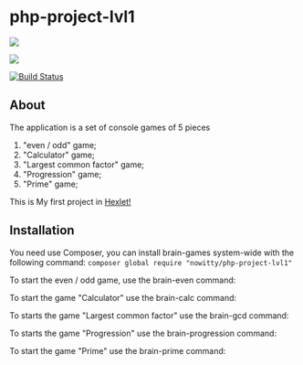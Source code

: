 # php-project-lvl1

<a href="https://codeclimate.com/github/Nowitty/php-project-lvl1/maintainability"><img src="https://api.codeclimate.com/v1/badges/411831c53c9235896a42/maintainability" /></a>

<a href="https://codeclimate.com/github/Nowitty/php-project-lvl1/test_coverage"><img src="https://api.codeclimate.com/v1/badges/411831c53c9235896a42/test_coverage" /></a>

[![Build Status](https://travis-ci.com/Nowitty/php-project-lvl1.svg?branch=master)](https://travis-ci.com/Nowitty/php-project-lvl1)

## About
The application is a set of console games of 5 pieces
1) "even / odd" game;
2) "Calculator" game;
3) "Largest common factor" game;
4) "Progression" game;
5) "Prime" game;

This is My first project in [Hexlet!](https://ru.hexlet.io/u/vitaminkin)

## Installation

You need use Composer, you can install brain-games system-wide with the following command:
        `composer global require "nowitty/php-project-lvl1"`



To start the even / odd game, use the brain-even command:


To start the game "Calculator" use the brain-calc command:


To starts the game "Largest common factor" use the brain-gcd command:


To starts the game "Progression" use the brain-progression command:


To start the game "Prime" use the brain-prime command:
